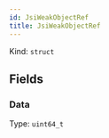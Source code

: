 ```yaml
---
id: JsiWeakObjectRef
title: JsiWeakObjectRef
---
```


Kind: `struct`

## Fields
### Data
Type: `uint64_t`



